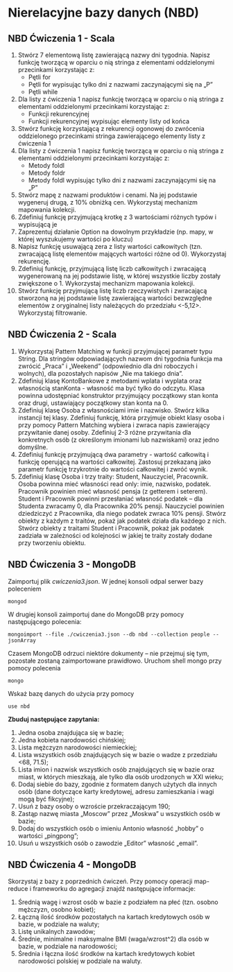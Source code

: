 # Nierelacyjne bazy danych (NBD)

## NBD Ćwiczenia 1 - Scala

1. Stwórz 7 elementową listę zawierającą nazwy dni tygodnia. Napisz funkcję tworzącą w oparciu o nią stringa z elementami oddzielonymi przecinkami korzystając z:
   - Pętli for
   - Pętli for wypisując tylko dni z nazwami zaczynającymi się na „P”
   - Pętli while
2. Dla listy z ćwiczenia 1 napisz funkcję tworzącą w oparciu o nią stringa z elementami oddzielonymi przecinkami korzystając z:
   - Funkcji rekurencyjnej
   - Funkcji rekurencyjnej wypisując elementy listy od końca
3. Stwórz funkcję korzystającą z rekurencji ogonowej do zwrócenia oddzielonego przecinkami stringa zawierającego elementy listy z ćwiczenia 1
4. Dla listy z ćwiczenia 1 napisz funkcję tworzącą w oparciu o nią stringa z elementami oddzielonymi przecinkami korzystając z:
   - Metody foldl
   - Metody foldr
   - Metody foldl wypisując tylko dni z nazwami zaczynającymi się na „P”
5. Stwórz mapę z nazwami produktów i cenami. Na jej podstawie wygeneruj drugą, z 10% obniżką cen. Wykorzystaj mechanizm mapowania kolekcji.
6. Zdefiniuj funkcję przyjmującą krotkę z 3 wartościami różnych typów i wypisującą je
7. Zaprezentuj działanie Option na dowolnym przykładzie (np. mapy, w której wyszukujemy wartości po kluczu)
8. Napisz funkcję usuwającą zera z listy wartości całkowitych (tzn. zwracającą listę elementów mających wartości różne od 0). Wykorzystaj rekurencję.
9. Zdefiniuj funkcję, przyjmującą listę liczb całkowitych i zwracającą wygenerowaną na jej podstawie listę, w której wszystkie liczby zostały zwiększone o 1. Wykorzystaj mechanizm mapowania kolekcji.
10. Stwórz funkcję przyjmującą listę liczb rzeczywistych i zwracającą stworzoną na jej podstawie listę zawierającą wartości bezwzględne elementów z oryginalnej listy należących do przedziału <-5,12>. Wykorzystaj filtrowanie.

## NBD Ćwiczenia 2 - Scala

1. Wykorzystaj Pattern Matching w funkcji przyjmującej parametr typu String. Dla stringów odpowiadających nazwom dni tygodnia funkcja ma zwrócić „Praca” i „Weekend” (odpowiednio dla dni roboczych i wolnych), dla pozostałych napisów „Nie ma takiego dnia”.
2. Zdefiniuj klasę KontoBankowe z metodami wplata i wyplata oraz własnością stanKonta - własność ma być tylko do odczytu. Klasa powinna udostępniać konstruktor przyjmujący początkowy stan konta oraz drugi, ustawiający początkowy stan konta na 0.
3. Zdefiniuj klasę Osoba z własnościami imie i nazwisko. Stwórz kilka instancji tej klasy. Zdefiniuj funkcję, która przyjmuje obiekt klasy osoba i przy pomocy Pattern Matching wybiera i zwraca napis zawierający przywitanie danej osoby. Zdefiniuj 2-3 różne przywitania dla konkretnych osób (z określonym imionami lub nazwiskami) oraz jedno domyślne.
4. Zdefiniuj funkcję przyjmującą dwa parametry - wartość całkowitą i funkcję operującą na wartości całkowitej. Zastosuj przekazaną jako parametr funkcję trzykrotnie do wartości całkowitej i zwróć wynik.
5. Zdefiniuj klasę Osoba i trzy traity: Student, Nauczyciel, Pracownik. Osoba powinna mieć własności read only: imie, nazwisko, podatek. Pracownik powinien mieć własność pensja (z getterem i seterem). Student i Pracownik powinni przesłaniać własność podatek – dla Studenta zwracamy 0, dla Pracownika 20% pensji. Nauczyciel powinien dziedziczyć z Pracownika, dla niego podatek zwraca 10% pensji. Stwórz obiekty z każdym z traitów, pokaż jak podatek działa dla każdego z nich. Stwórz obiekty z traitami Student i Pracownik, pokaż jak podatek zadziała w zależności od kolejności w jakiej te traity zostały dodane przy tworzeniu obiektu.

## NBD Ćwiczenia 3 - MongoDB

Zaimportuj plik _cwiczenia3.json_. W jednej konsoli odpal serwer bazy poleceniem

```
mongod
```

W drugiej konsoli zaimportuj dane do MongoDB przy pomocy następującego polecenia:

```
mongoimport --file ./cwiczenia3.json --db nbd --collection people --jsonArray
```

Czasem MongoDB odrzuci niektóre dokumenty – nie przejmuj się tym, pozostałe zostaną zaimportowane prawidłowo. Uruchom shell mongo przy pomocy polecenia

```
mongo
```

Wskaż bazę danych do użycia przy pomocy

```
use nbd
```

**Zbuduj następujące zapytania:**

1. Jedna osoba znajdująca się w bazie;
2. Jedna kobieta narodowości chińskiej;
3. Lista mężczyzn narodowości niemieckiej;
4. Lista wszystkich osób znajdujących się w bazie o wadze z przedziału <68, 71.5);
5. Lista imion i nazwisk wszystkich osób znajdujących się w bazie oraz miast, w których mieszkają, ale tylko dla osób urodzonych w XXI wieku;
6. Dodaj siebie do bazy, zgodnie z formatem danych użytych dla innych osób (dane dotyczące karty kredytowej, adresu zamieszkania i wagi mogą być fikcyjne);
7. Usuń z bazy osoby o wzroście przekraczającym 190;
8. Zastąp nazwę miasta „Moscow” przez „Moskwa” u wszystkich osób w bazie;
9. Dodaj do wszystkich osób o imieniu Antonio własność „hobby” o wartości „pingpong”;
10. Usuń u wszystkich osób o zawodzie „Editor” własność „email”.

## NBD Ćwiczenia 4 - MongoDB

Skorzystaj z bazy z poprzednich ćwiczeń. Przy pomocy operacji map-reduce i frameworku do agregacji znajdź następujące informacje:

1. Średnią wagę i wzrost osób w bazie z podziałem na płeć (tzn. osobno mężczyzn, osobno kobiet);
2. Łączną ilość środków pozostałych na kartach kredytowych osób w bazie, w podziale na waluty;
3. Listę unikalnych zawodów;
4. Średnie, minimalne i maksymalne BMI (waga/wzrost^2) dla osób w bazie, w podziale na narodowości;
5. Średnia i łączna ilość środków na kartach kredytowych kobiet narodowości polskiej w podziale na waluty.
